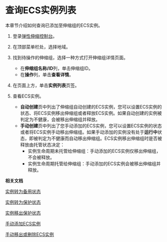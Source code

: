 # 查询ECS实例列表

本章节介绍如何查询已添加至伸缩组的ECS实例。

1.  登录[弹性伸缩控制台](https://essnew.console.aliyun.com/)。

2.  在顶部菜单栏处，选择地域。

3.  找到待操作的伸缩组，选择一种方式打开伸缩组详情页面。

    -   在**伸缩组名称/ID**列，单击伸缩组ID。
    -   在**操作**列，单击**查看详情**。
4.  在页面上方，单击**实例列表**页签。

5.  查看ECS实例。

    -   **自动创建**页中列出了伸缩组自动创建的ECS实例，您可以设置ECS实例的状态、将ECS实例移出伸缩组或者释放ECS实例。如果自动创建的实例被判定为不健康，会被移出伸缩组并释放。
    -   **手动创建**页中列出了您手动添加的ECS实例，您可以设置ECS实例的状态或者将ECS实例手动移出伸缩组。如果手动添加的实例没有处于**运行中**状态，即被判定为不健康而自动移出伸缩组。ECS实例移出伸缩组时是否被释放由托管状态决定：
        -   实例生命周期未托管给伸缩组：手动添加的ECS实例仅移出伸缩组，不会被释放。
        -   实例生命周期托管给伸缩组：手动添加的ECS实例会被移出伸缩组并释放。

**相关文档**  


[实例转为备用状态](/intl.zh-CN/实例管理/ECS实例/实例转为备用状态.md)

[实例转为保护状态](/intl.zh-CN/实例管理/ECS实例/实例转为保护状态.md)

[实例移出保护状态](/intl.zh-CN/实例管理/ECS实例/实例移出保护状态.md)

[手动添加ECS实例](/intl.zh-CN/实例管理/ECS实例/手动添加ECS实例.md)

[手动移出或删除ECS实例](/intl.zh-CN/实例管理/ECS实例/手动移出或删除ECS实例.md)

